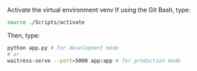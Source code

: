 Activate the virtual environment venv
If using the Git Bash, type:

```sh
source ./Scripts/activate
```
Then, type:
```sh
python app.py # for development mode
# or
waitress-serve --port=5000 app:app # for production mode
```